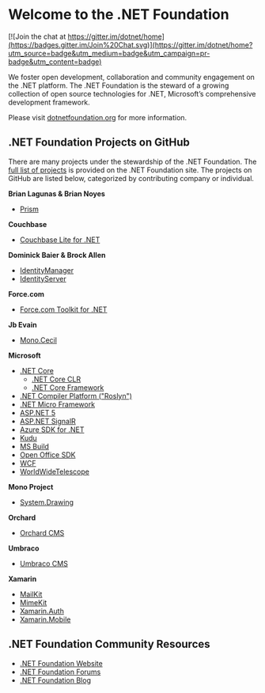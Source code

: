 # Welcome to the .NET Foundation

[![Join the chat at https://gitter.im/dotnet/home](https://badges.gitter.im/Join%20Chat.svg)](https://gitter.im/dotnet/home?utm_source=badge&utm_medium=badge&utm_campaign=pr-badge&utm_content=badge)

We foster open development, collaboration and community engagement on the .NET platform. The .NET Foundation is the steward of a growing collection of open source technologies for .NET, Microsoft’s comprehensive development framework.

Please visit [dotnetfoundation.org](http://dotnetfoundation.org) for more information. 

## .NET Foundation Projects on GitHub

There are many projects under the stewardship of the .NET Foundation. The [full list of projects](http://www.dotnetfoundation.org/projects) is provided on the .NET Foundation site. The projects on GitHub are listed below, categorized by contributing company or individual.

**Brian Lagunas & Brian Noyes**

- [Prism](https://github.com/PrismLibrary)

**Couchbase**

- [Couchbase Lite for .NET](https://github.com/couchbaselabs/couchbase-lite-net)

**Dominick Baier & Brock Allen**

- [IdentityManager](https://github.com/identitymanager)
- [IdentityServer](https://github.com/identityserver)

**Force.com**

- [Force.com Toolkit for .NET](https://github.com/developerforce/Force.com-Toolkit-for-NET)

**Jb Evain**

- [Mono.Cecil](https://github.com/jbevain/cecil)

**Microsoft**

- [.NET Core](https://dotnet.github.io/core)
  - [.NET Core CLR](https://github.com/dotnet/coreclr)
  - [.NET Core Framework](https://github.com/dotnet/corefx)
- [.NET Compiler Platform ("Roslyn")](https://github.com/dotnet/roslyn)
- [.NET Micro Framework](https://github.com/NETMF/netmf-interpreter)
- [ASP.NET 5](https://github.com/aspnet/home) 
- [ASP.NET SignalR](https://github.com/SignalR/SignalR)
- [Azure SDK for .NET](https://github.com/Azure/azure-sdk-for-net)
- [Kudu](https://github.com/projectkudu/kudu)
- [MS Build](https://github.com/microsoft/msbuild)
- [Open Office SDK](https://github.com/officedev/open-xml-sdk)
- [WCF](https://github.com/dotnet/wcf)
- [WorldWideTelescope](http://github.com/WorldWideTelescope)

**Mono Project**

- [System.Drawing](https://github.com/mono/mono/tree/master/mcs/class/System.Drawing)

**Orchard**

- [Orchard CMS](https://github.com/OrchardCMS/Orchard)

**Umbraco**

- [Umbraco CMS](https://github.com/umbraco/Umbraco-CMS)

**Xamarin**

- [MailKit](https://github.com/jstedfast/MailKit)
- [MimeKit](https://github.com/jstedfast/MimeKit)
- [Xamarin.Auth](https://github.com/xamarin/Xamarin.Auth)
- [Xamarin.Mobile](https://github.com/xamarin/Xamarin.Mobile)

## .NET Foundation Community Resources

- [.NET Foundation Website](http://www.dotnetfoundation.org)
- [.NET Foundation Forums](http://forums.dotnetfoundation.org/)
- [.NET Foundation Blog](http://www.dotnetfoundation.org/blog)


